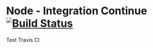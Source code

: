 # Node - Integration Continue  [![Build Status](https://travis-ci.com/OusManDiouf/NodeCI.svg?branch=master)](https://travis-ci.com/OusManDiouf/NodeCI)
Test Travis CI

